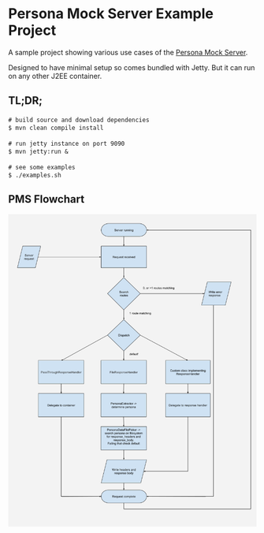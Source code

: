 # Persona Mock Server Example Project

A sample project showing various use cases of the [Persona Mock Server](https://github.com/JohnCrossley/PersonaMockServer).

Designed to have minimal setup so comes bundled with Jetty.  But it can run on any other J2EE container.

## TL;DR;

```
# build source and download dependencies
$ mvn clean compile install

# run jetty instance on port 9090
$ mvn jetty:run &

# see some examples
$ ./examples.sh

``` 

## PMS Flowchart

![Flowchart](Flowchart.png "Flowchart")